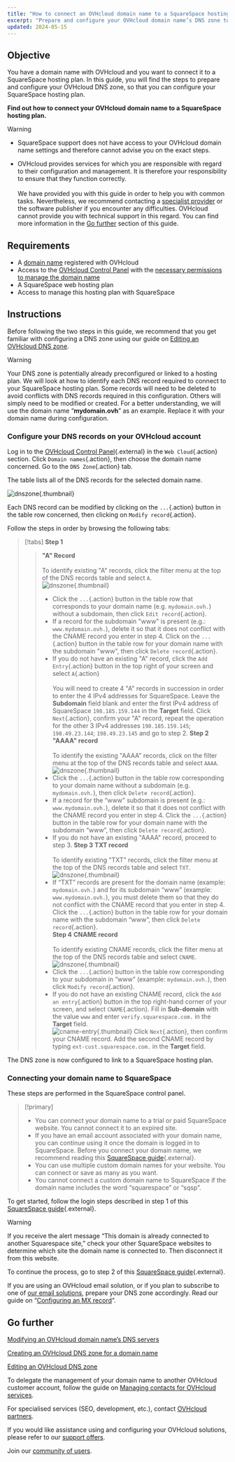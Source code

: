 ```yaml
---
title: "How to connect an OVHcloud domain name to a SquareSpace hosting plan"
excerpt: "Prepare and configure your OVHcloud domain name’s DNS zone to connect to a SquareSpace hosting plan"
updated: 2024-05-15
---
```


## Objective

You have a domain name with OVHcloud and you want to connect it to a SquareSpace hosting plan. In this guide, you will find the steps to prepare and configure your OVHcloud DNS zone, so that you can configure your SquareSpace hosting plan.

**Find out how to connect your OVHcloud domain name to a SquareSpace hosting plan.**

> [!warning]
>
> - SquareSpace support does not have access to your OVHcloud domain name settings and therefore cannot advise you on the exact steps.
>
> - OVHcloud provides services for which you are responsible with regard to their configuration and management. It is therefore your responsibility to ensure that they function correctly.<br><br>We have provided you with this guide in order to help you with common tasks. Nevertheless, we recommend contacting a [specialist provider](/links/partner) or the software publisher if you encounter any difficulties. OVHcloud cannot provide you with technical support in this regard. You can find more information in the [Go further](#go-further) section of this guide.
>

## Requirements

- A [domain name](/links/web/domains) registered with OVHcloud
- Access to the [OVHcloud Control Panel](/links/manager) with the [necessary permissions to manage the domain name](/pages/account_and_service_management/account_information/managing_contacts)
- A SquareSpace web hosting plan
- Access to manage this hosting plan with SquareSpace

## Instructions

Before following the two steps in this guide, we recommend that you get familiar with configuring a DNS zone using our guide on [Editing an OVHcloud DNS zone](/pages/web_cloud/domains/dns_zone_edit).

> [!warning]
>
> Your DNS zone is potentially already preconfigured or linked to a hosting plan. We will look at how to identify each DNS record required to connect to your SquareSpace hosting plan. Some records will need to be deleted to avoid conflicts with DNS records required in this configuration. Others will simply need to be modified or created. For a better understanding, we will use the domain name “**mydomain.ovh**” as an example. Replace it with your domain name during configuration.

### Configure your DNS records on your OVHcloud account

Log in to the [OVHcloud Control Panel](/links/manager){.external} in the `Web Cloud`{.action} section. Click `Domain names`{.action}, then choose the domain name concerned. Go to the `DNS Zone`{.action} tab.

The table lists all of the DNS records for the selected domain name.

![dnszone](images/tab.png){.thumbnail}

Each DNS record can be modified by clicking on the `...`{.action} button in the table row concerned, then clicking on `Modify record`{.action}.

Follow the steps in order by browsing the following tabs:

> [!tabs]
> **Step 1**
>> **"A" Record**<br><br>
>> To identify existing "A" records, click the filter menu at the top of the DNS records table and select `A`.<br>
>> ![dnszone](/pages/assets/screens/control_panel/product-selection/web-cloud/domain-dns/dns-zone/filter-a.png){.thumbnail}<br>
>> - Click the `...`{.action} button in the table row that corresponds to your domain name (e.g. `mydomain.ovh.`) without a subdomain, then click `Edit record`{.action}.<br>
>> - If a record for the subdomain "www" is present (e.g.: `www.mydomain.ovh.`), delete it so that it does not conflict with the CNAME record you enter in step 4. Click on the `...`{.action} button in the table row for your domain name with the subdomain "www", then click `Delete record`{.action}.<br>
>> - If you do not have an existing "A" record, click the `Add Entry`{.action} button in the top right of your screen and select `A`{.action}<br><br>
>> You will need to create 4 "A" records in succession in order to enter the 4 IPv4 addresses for SquareSpace.
>> Leave the **Subdomain** field blank and enter the first IPv4 address of SquareSpace `198.185.159.144` in the **Target** field.
>> Click `Next`{.action}, confirm your "A" record, repeat the operation for the other 3 IPv4 addresses `198.185.159.145`; `198.49.23.144`; `198.49.23.145` and go to step 2.
> **Step 2**
>> **"AAAA" record**<br><br>
>>  To identify the existing "AAAA" records, click on the filter menu at the top of the DNS records table and select `AAAA`.<br>
>> ![dnszone](/pages/assets/screens/control_panel/product-selection/web-cloud/domain-dns/dns-zone/filter-aaaa.png){.thumbnail}<br>
>> - Click the `...`{.action} button in the table row corresponding to your domain name without a subdomain (e.g. `mydomain.ovh.`), then click `Delete record`{.action}.<br>
>> - If a record for the “www” subdomain is present (e.g.: `www.mydomain.ovh.`), delete it so that it does not conflict with the CNAME record you enter in step 4. Click the `...`{.action} button in the table row for your domain name with the subdomain “www”, then click `Delete record`{.action}.<br>
>> - If you do not have an existing "AAAA" record, proceed to step 3.
> **Step 3**
>> **TXT record**<br><br>
>> To identify existing "TXT" records, click the filter menu at the top of the DNS records table and select `TXT`.<br>
>> ![dnszone](/pages/assets/screens/control_panel/product-selection/web-cloud/domain-dns/dns-zone/filter-txt.png){.thumbnail}<br>
>> - If “TXT” records are present for the domain name (example: `mydomain.ovh.`) and for its subdomain “www” (example: `www.mydomain.ovh.`), you must delete them so that they do not conflict with the CNAME record that you enter in step 4. Click the `...`{.action} button in the table row for your domain name with the subdomain “www”, then click `Delete record`{.action}.<br>
> **Step 4**
>> **CNAME record**<br><br>
>> To identify existing CNAME records, click the filter menu at the top of the DNS records table and select `CNAME`.<br>
>> ![dnszone](/pages/assets/screens/control_panel/product-selection/web-cloud/domain-dns/dns-zone/filter-cname.png){.thumbnail}
>> - Click the `...`{.action} button in the table row corresponding to your subdomain in “www” (example: `mydomain.ovh.`), then click `Modify record`{.action}.<br>
>> - If you do not have an existing CNAME record, click the `Add an entry`{.action} button in the top right-hand corner of your screen, and select `CNAME`{.action}.
>> Fill in **Sub-domain** with the value `www` and enter `verify.squarespace.com.` in the **Target** field.<br>
>> ![cname-entry](images/add-an-entry-to-the-dns-zone-cname-squarespace.png){.thumbnail}
>> Click `Next`{.action}, then confirm your CNAME record.
>> Add the second CNAME record by typing `ext-cust.squarespace.com.` in the **Target** field.<br>

The DNS zone is now configured to link to a SquareSpace hosting plan.

### Connecting your domain name to SquareSpace

These steps are performed in the SquareSpace control panel.

> [!primary]
>
> - You can connect your domain name to a trial or paid SquareSpace website. You cannot connect it to an expired site.
> - If you have an email account associated with your domain name, you can continue using it once the domain is logged in to SquareSpace. Before you connect your domain name, we recommend reading this [SquareSpace guide](https://support.squarespace.com/hc/en-us/articles/217601877-Using-a-custom-domain-email-you-already-own-with-Squarespace){.external}.
> - You can use multiple custom domain names for your website. You can connect or save as many as you want.
> - You cannot connect a custom domain name to SquareSpace if the domain name includes the word “squarespace” or “sqsp”.

To get started, follow the login steps described in step 1 of this [SquareSpace guide](https://support.squarespace.com/hc/en-us/articles/12880712406797-Connecting-an-OVHcloud-domain-to-your-Squarespace-site){.external}.

> [!warning]
>
> If you receive the alert message “This domain is already connected to another Squarespace site,” check your other SquareSpace websites to determine which site the domain name is connected to. Then disconnect it from this website.

To continue the process, go to step 2 of this [SquareSpace guide](https://support.squarespace.com/hc/en-us/articles/12880712406797-Connecting-an-OVHcloud-domain-to-your-Squarespace-site){.external}.

If you are using an OVHcloud email solution, or if you plan to subscribe to one of [our email solutions](/links/web/emails), prepare your DNS zone accordingly. Read our guide on “[Configuring an MX record](/pages/web_cloud/domains/dns_zone_mx)”.

## Go further <a name="go-further"></a>

[Modifying an OVHcloud domain name’s DNS servers](/pages/web_cloud/domains/dns_server_edit)

[Creating an OVHcloud DNS zone for a domain name](/pages/web_cloud/domains/dns_zone_create)

[Editing an OVHcloud DNS zone](/pages/web_cloud/domains/dns_zone_edit)

To delegate the management of your domain name to another OVHcloud customer account, follow the guide on [Managing contacts for OVHcloud services](/pages/account_and_service_management/account_information/managing_contacts).

For specialised services (SEO, development, etc.), contact [OVHcloud partners](/links/partner).
 
If you would like assistance using and configuring your OVHcloud solutions, please refer to our [support offers](/links/support).
 
Join our [community of users](/links/community).